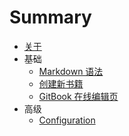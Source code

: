 # Summary

* [关于](README.md)
* 基础
  * [Markdown 语法](docs/markdown.md)
  * [创建新书籍](docs/create-new-book.md)
  * [GitBook 在线编辑页](docs/about-edit-page.md)
* 高级
  * [Configuration](docs/config.md)


